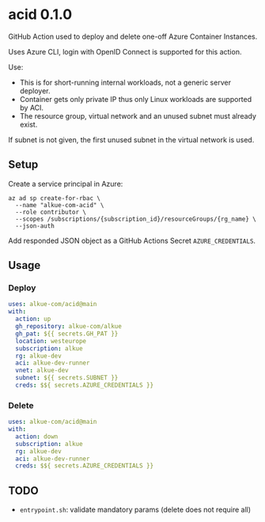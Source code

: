 # acid 0.1.0

GitHub Action used to deploy and delete one-off Azure Container Instances.

Uses Azure CLI, login with OpenID Connect is supported for this action.

Use:
- This is for short-running internal workloads, not a generic server deployer.
- Container gets only private IP thus only Linux workloads are supported by ACI.
- The resource group, virtual network and an unused subnet must already exist.

If subnet is not given, the first unused subnet in the virtual network is used.

## Setup

Create a service principal in Azure:

    az ad sp create-for-rbac \
      --name "alkue-com-acid" \
      --role contributor \
      --scopes /subscriptions/{subscription_id}/resourceGroups/{rg_name} \
      --json-auth

Add responded JSON object as a GitHub Actions Secret `AZURE_CREDENTIALS`.

## Usage

### Deploy

```yaml
uses: alkue-com/acid@main
with:
  action: up
  gh_repository: alkue-com/alkue
  gh_pat: ${{ secrets.GH_PAT }}
  location: westeurope
  subscription: alkue
  rg: alkue-dev
  aci: alkue-dev-runner
  vnet: alkue-dev
  subnet: ${{ secrets.SUBNET }}
  creds: $${ secrets.AZURE_CREDENTIALS }}
```

### Delete

```yaml
uses: alkue-com/acid@main
with:
  action: down
  subscription: alkue
  rg: alkue-dev
  aci: alkue-dev-runner
  creds: $${ secrets.AZURE_CREDENTIALS }}
```

## TODO

- `entrypoint.sh`: validate mandatory params (delete does not require all)
